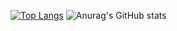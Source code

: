 
 
[![Top Langs](https://github-readme-stats.vercel.app/api/top-langs/?username=Gsuy&layout=compact&langs_count=100&custom_title=Used[&nbsp]Languages)](https://github.com/anuraghazra/github-readme-stats) 
![Anurag's GitHub stats](https://github-readme-stats.vercel.app/api?username=Gsuy&show_icons=true&theme=tokyonight)
